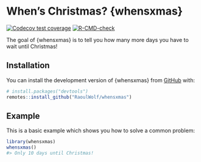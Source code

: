 
<!-- README.md is generated from README.Rmd. Please edit that file -->

# When’s Christmas? {whensxmas}

<!-- badges: start -->

[![Codecov test
coverage](https://codecov.io/gh/RaoulWolf/whensxmas/branch/master/graph/badge.svg)](https://app.codecov.io/gh/RaoulWolf/whensxmas?branch=master)
[![R-CMD-check](https://github.com/RaoulWolf/whensxmas/workflows/R-CMD-check/badge.svg)](https://github.com/RaoulWolf/whensxmas/actions)
<!-- badges: end -->

The goal of {whensxmas} is to tell you how many more days you have to
wait until Christmas!

## Installation

You can install the development version of {whensxmas} from
[GitHub](https://github.com/) with:

``` r
# install.packages("devtools")
remotes::install_github("RaoulWolf/whensxmas")
```

## Example

This is a basic example which shows you how to solve a common problem:

``` r
library(whensxmas)
whensxmas()
#> Only 10 days until Christmas!
```
